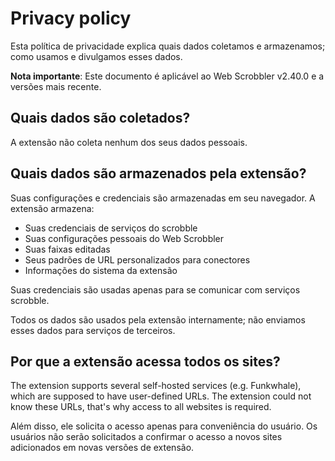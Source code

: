 # Privacy policy

Esta política de privacidade explica quais dados coletamos e armazenamos; como usamos e divulgamos esses dados.

**Nota importante**: Este documento é aplicável ao Web Scrobbler v2.40.0 e a versões mais recente.

## Quais dados são coletados?

A extensão não coleta nenhum dos seus dados pessoais.

## Quais dados são armazenados pela extensão?

Suas configurações e credenciais são armazenadas em seu navegador. A extensão armazena:

 - Suas credenciais de serviços do scrobble
 - Suas configurações pessoais do Web Scrobbler
 - Suas faixas editadas
 - Seus padrões de URL personalizados para conectores
 - Informações do sistema da extensão

Suas credenciais são usadas apenas para se comunicar com serviços scrobble.

Todos os dados são usados ​​pela extensão internamente; não enviamos esses dados para serviços de terceiros.

## Por que a extensão acessa todos os sites?

The extension supports several self-hosted services (e.g. Funkwhale), which are supposed to have user-defined URLs. The extension could not know these URLs, that's why access to all websites is required.

Além disso, ele solicita o acesso apenas para conveniência do usuário. Os usuários não serão solicitados a confirmar o acesso a novos sites adicionados em novas versões de extensão.

